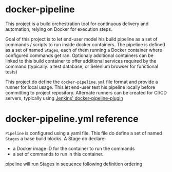 # docker-pipeline

This project is a build orchestration tool for continuous delivery and automation, relying on Docker for execution steps.

Goal of this project is to let end-user model his build pipeline as a set of commands / scripts to run inside docker containers. 
The pipeline is defined as a set of named `Stages`, each of them running a Docker container where configured commands get ran. Optionaly
additional containers can be linked to this build container to offer additional services required by the command (typically: a test 
database, or Selenium browser for functional tests)

This project do define the `docker-pipeline.yml` file format and provide a runner for local usage. This let end-user test his pipeline
locally before committing to project repository. Alternate runners can be created for CI/CD servers, typically using 
[Jenkins' docker-pipeline-plugin](https://github.com/Dockins/docker-pipeline-plugin)

# docker-pipeline.yml reference

`Pipeline` is configured using a yaml file. This file do define a set of named `Stages` a base build blocks. A Stage do declare:
- a Docker image ID for the container to run the commands
- a set of commands to run in this container.

pipeline will run Stages in sequence following definition ordering
